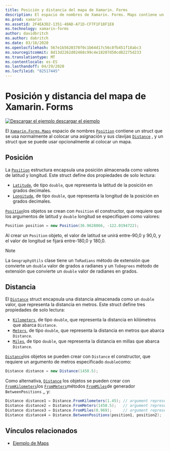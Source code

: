 ```yaml
---
title: Posición y distancia del mapa de Xamarin. Forms
description: El espacio de nombres de Xamarin. Forms. Maps contiene un struct de posición que se usa normalmente al colocar una asignación y sus clavijas, y una estructura de distancia que se puede usar opcionalmente al colocar un mapa.
ms.prod: xamarin
ms.assetid: 2F4EA3D2-1351-40AD-A71D-CF7F1F18F1E8
ms.technology: xamarin-forms
author: davidbritch
ms.author: dabritch
ms.date: 03/10/2020
ms.openlocfilehash: 567e1b5620378f0c1b64d17c56c8fb451f18abc3
ms.sourcegitcommit: 8d13d2262d02468c99c4e18207d50cd82275d233
ms.translationtype: MT
ms.contentlocale: es-ES
ms.lasthandoff: 04/29/2020
ms.locfileid: "82517445"
---
```

# <a name="xamarinforms-map-position-and-distance"></a>Posición y distancia del mapa de Xamarin. Forms

[![Descargar el](~/media/shared/download.png) ejemplo descargar el ejemplo](https://docs.microsoft.com/samples/xamarin/xamarin-forms-samples/workingwithmaps)

El [`Xamarin.Forms.Maps`](xref:Xamarin.Forms.Maps) espacio de nombres [`Position`](xref:Xamarin.Forms.Maps.Position) contiene un struct que se usa normalmente al colocar una asignación y sus clavijas [`Distance`](xref:Xamarin.Forms.Maps.Distance) , y un struct que se puede usar opcionalmente al colocar un mapa.

## <a name="position"></a>Posición

La [`Position`](xref:Xamarin.Forms.Maps.Position) estructura encapsula una posición almacenada como valores de latitud y longitud. Este struct define dos propiedades de solo lectura:

- [`Latitude`](xref:Xamarin.Forms.Maps.Position.Latitude), de tipo `double`, que representa la latitud de la posición en grados decimales.
- [`Longitude`](xref:Xamarin.Forms.Maps.Position.Longitude), de tipo `double`, que representa la longitud de la posición en grados decimales.

[`Position`](xref:Xamarin.Forms.Maps.Position)los objetos se crean con `Position` el constructor, que requiere que los argumentos de latitud y `double` longitud se especifiquen como valores:

```csharp
Position position = new Position(36.9628066, -122.0194722);
```

Al crear un `Position` objeto, el valor de latitud se unirá entre-90,0 y 90,0, y el valor de longitud se fijará entre-180,0 y 180,0.

> [!NOTE]
> La `GeographyUtils` clase tiene un `ToRadians` método de extensión que convierte un `double` valor de grados a radianes y un `ToDegrees` método de extensión que convierte un `double` valor de radianes en grados.

## <a name="distance"></a>Distancia

El [`Distance`](xref:Xamarin.Forms.Maps.Distance) struct encapsula una distancia almacenada como un `double` valor, que representa la distancia en metros. Este struct define tres propiedades de solo lectura:

- [`Kilometers`](xref:Xamarin.Forms.Maps.Distance.Kilometers), de tipo `double`, que representa la distancia en kilómetros que abarca `Distance`.
- [`Meters`](xref:Xamarin.Forms.Maps.Distance.Meters), de tipo `double`, que representa la distancia en metros que abarca `Distance`.
- [`Miles`](xref:Xamarin.Forms.Maps.Distance.Miles), de tipo `double`, que representa la distancia en millas que abarca `Distance`.

[`Distance`](xref:Xamarin.Forms.Maps.Distance)los objetos se pueden crear con `Distance` el constructor, que requiere un argumento de metros especificado `double`como:

```csharp
Distance distance = new Distance(1450.5);
```

Como alternativa, [`Distance`](xref:Xamarin.Forms.Maps.Distance) los objetos se pueden crear con [`FromKilometers`](xref:Xamarin.Forms.Maps.Distance.FromKilometers*)los [`FromMeters`](xref:Xamarin.Forms.Maps.Distance.FromMeters*)métodos [`FromMiles`](xref:Xamarin.Forms.Maps.Distance.FromMiles*)de generador `BetweenPositions` ,, y:

```csharp
Distance distance1 = Distance.FromKilometers(1.45); // argument represents the number of kilometers
Distance distance2 = Distance.FromMeters(1450.5);   // argument represents the number of meters
Distance distance3 = Distance.FromMiles(0.969);     // argument represents the number of miles
Distance distance4 = Distance.BetweenPositions(position1, position2);
```

## <a name="related-links"></a>Vínculos relacionados

- [Ejemplo de Maps](https://docs.microsoft.com/samples/xamarin/xamarin-forms-samples/workingwithmaps)
